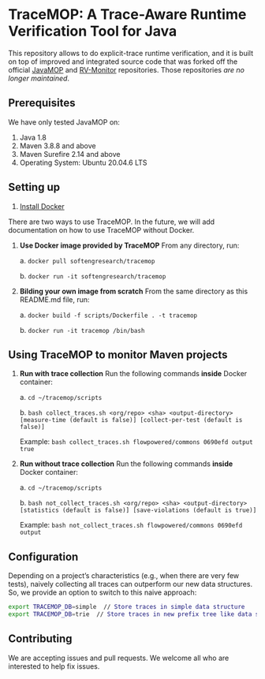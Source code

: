 # TraceMOP: A Trace-Aware Runtime Verification Tool for Java

This repository allows to do explicit-trace runtime verification, and it is built on top of improved and integrated source code that was forked off the official [JavaMOP](https://github.com/runtimeverification/javamop) and [RV-Monitor](https://github.com/runtimeverification/rv-monitor) repositories. Those repositories *are no longer maintained*.

## Prerequisites

We have only tested JavaMOP on:

1. Java 1.8
2. Maven 3.8.8 and above
3. Maven Surefire 2.14 and above
4. Operating System: Ubuntu 20.04.6 LTS

## Setting up

1. [Install Docker](https://docs.docker.com/get-started/get-docker/)

There are two ways to use TraceMOP. In the future, we will add documentation on how to use TraceMOP without Docker.

1. **Use Docker image provided by TraceMOP** From any directory, run:

   a. `docker pull softengresearch/tracemop`
   
   b. `docker run -it softengresearch/tracemop`

2. **Bilding your own image from scratch** From the same directory as this README.md file, run:

   a. `docker build -f scripts/Dockerfile . -t tracemop`

   b. `docker run -it tracemop /bin/bash`

## Using TraceMOP to monitor Maven projects

1. **Run with trace collection** Run the following commands **inside** Docker container:

   a. `cd ~/tracemop/scripts`

   b. `bash collect_traces.sh <org/repo> <sha> <output-directory> [measure-time (default is false)] [collect-per-test (default is false)]`

   Example: `bash collect_traces.sh flowpowered/commons 0690efd output true`

2. **Run without trace collection** Run the following commands **inside** Docker container:

   a. `cd ~/tracemop/scripts`

   b. `bash not_collect_traces.sh <org/repo> <sha> <output-directory> [statistics (default is false)] [save-violations (default is true)]`

   Example: `bash not_collect_traces.sh flowpowered/commons 0690efd output`

## Configuration

Depending on a project’s characteristics (e.g., when there are very few tests), naively collecting all traces can outperform our new data structures. So, we provide an option to switch to this naive approach:

```bash
export TRACEMOP_DB=simple  // Store traces in simple data structure
export TRACEMOP_DB=trie  // Store traces in new prefix tree like data structure
```

## Contributing

We are accepting issues and pull requests. We welcome all who are interested to help fix issues.



